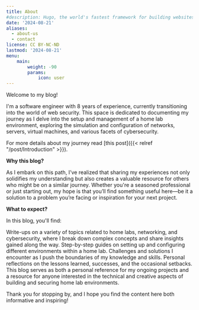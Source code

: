 ```yaml
---
title: About
#description: Hugo, the world's fastest framework for building websites
date: '2024-08-21'
aliases:
  - about-us
  - contact
license: CC BY-NC-ND
lastmod: '2024-08-21'
menu:
    main: 
        weight: -90
        params:
            icon: user
---
```


Welcome to my blog!

I'm a software engineer with 8 years of experience, currently transitioning into the world of web security. This space is dedicated to documenting my journey as I delve into the setup and management of a home lab environment, exploring the simulation and configuration of networks, servers, virtual machines, and various facets of cybersecurity.

For more details about my journey read [this post]({{< relref "/post/Introduction" >}}).

**Why this blog?**

As I embark on this path, I’ve realized that sharing my experiences not only solidifies my understanding but also creates a valuable resource for others who might be on a similar journey. Whether you're a seasoned professional or just starting out, my hope is that you’ll find something useful here—be it a solution to a problem you’re facing or inspiration for your next project.

**What to expect?**

In this blog, you'll find:

Write-ups on a variety of topics related to home labs, networking, and cybersecurity, where I break down complex concepts and share insights gained along the way.
Step-by-step guides on setting up and configuring different environments within a home lab.
Challenges and solutions I encounter as I push the boundaries of my knowledge and skills.
Personal reflections on the lessons learned, successes, and the occasional setbacks.
This blog serves as both a personal reference for my ongoing projects and a resource for anyone interested in the technical and creative aspects of building and securing home lab environments.

Thank you for stopping by, and I hope you find the content here both informative and inspiring!

